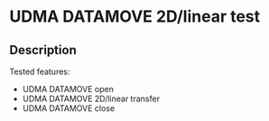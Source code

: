 # UDMA DATAMOVE 2D/linear test

## Description

Tested features:

- UDMA DATAMOVE open
- UDMA DATAMOVE 2D/linear transfer
- UDMA DATAMOVE close

